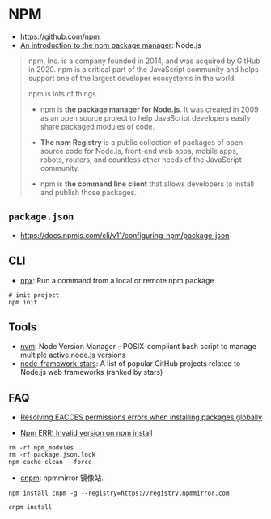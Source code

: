 # NPM
* https://github.com/npm
* [An introduction to the npm package manager](https://nodejs.org/en/learn/getting-started/an-introduction-to-the-npm-package-manager): Node.js

> npm, Inc. is a company founded in 2014, and was acquired by GitHub in 2020. npm is a critical part of the JavaScript community and helps support one of the largest developer ecosystems in the world.
> 
> npm is lots of things.
>
> - npm is **the package manager for Node.js**. It was created in 2009 as an open source project to help JavaScript developers easily share packaged modules of code.
> 
> - **The npm Registry** is a public collection of packages of open-source code for Node.js, front-end web apps, mobile apps, robots, routers, and countless other needs of the JavaScript community.
>
> - npm is **the command line client** that allows developers to install and publish those packages.

## `package.json`
* https://docs.npmjs.com/cli/v11/configuring-npm/package-json

## CLI
* [npx](https://docs.npmjs.com/cli/v10/commands/npx): Run a command from a local or remote npm package

```shell
# init project
npm init
```

## Tools
* [nvm](https://github.com/nvm-sh/nvm): Node Version Manager - POSIX-compliant bash script to manage multiple active node.js versions
* [node-framework-stars](https://github.com/vanodevium/node-framework-stars): A list of popular GitHub projects related to Node.js web frameworks (ranked by stars)

## FAQ
* [Resolving EACCES permissions errors when installing packages globally](https://docs.npmjs.com/resolving-eacces-permissions-errors-when-installing-packages-globally)

* [Npm ERR! Invalid version on npm install](https://stackoverflow.com/questions/71383116/npm-err-invalid-version-on-npm-install)
```shell
rm -rf npm_modules
rm -rf package.json.lock
npm cache clean --force
```

* [cnpm](https://npmmirror.com/): npmmirror 镜像站.
```shell
npm install cnpm -g --registry=https://registry.npmmirror.com

cnpm install
```